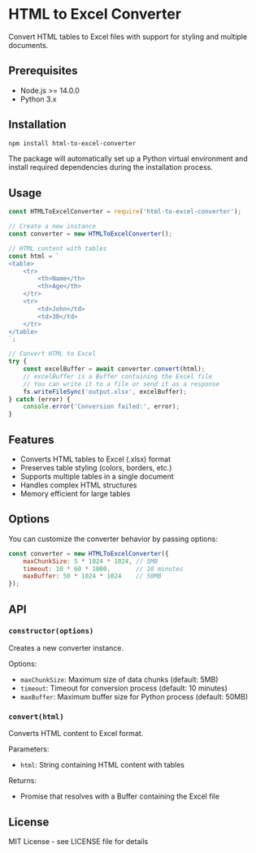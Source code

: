 # HTML to Excel Converter

Convert HTML tables to Excel files with support for styling and multiple documents.

## Prerequisites

- Node.js >= 14.0.0
- Python 3.x

## Installation

```bash
npm install html-to-excel-converter
```

The package will automatically set up a Python virtual environment and install required dependencies during the installation process.

## Usage

```javascript
const HTMLToExcelConverter = require('html-to-excel-converter');

// Create a new instance
const converter = new HTMLToExcelConverter();

// HTML content with tables
const html = `
<table>
    <tr>
        <th>Name</th>
        <th>Age</th>
    </tr>
    <tr>
        <td>John</td>
        <td>30</td>
    </tr>
</table>
`;

// Convert HTML to Excel
try {
    const excelBuffer = await converter.convert(html);
    // excelBuffer is a Buffer containing the Excel file
    // You can write it to a file or send it as a response
    fs.writeFileSync('output.xlsx', excelBuffer);
} catch (error) {
    console.error('Conversion failed:', error);
}
```

## Features

- Converts HTML tables to Excel (.xlsx) format
- Preserves table styling (colors, borders, etc.)
- Supports multiple tables in a single document
- Handles complex HTML structures
- Memory efficient for large tables

## Options

You can customize the converter behavior by passing options:

```javascript
const converter = new HTMLToExcelConverter({
    maxChunkSize: 5 * 1024 * 1024, // 5MB
    timeout: 10 * 60 * 1000,       // 10 minutes
    maxBuffer: 50 * 1024 * 1024    // 50MB
});
```

## API

### `constructor(options)`

Creates a new converter instance.

Options:
- `maxChunkSize`: Maximum size of data chunks (default: 5MB)
- `timeout`: Timeout for conversion process (default: 10 minutes)
- `maxBuffer`: Maximum buffer size for Python process (default: 50MB)

### `convert(html)`

Converts HTML content to Excel format.

Parameters:
- `html`: String containing HTML content with tables

Returns:
- Promise that resolves with a Buffer containing the Excel file

## License

MIT License - see LICENSE file for details
